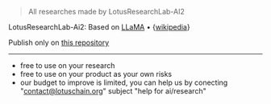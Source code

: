 > All researches made by LotusResearchLab-AI2

LotusResearchLab-Ai2: Based on [LLaMA](https://arxiv.org/abs/2302.13971) • {[wikipedia](https://en.wikipedia.org/wiki/LLaMA)}

Publish only on [this repository](https://github.com/blue-lotus-lab/LibExtentions/tree/main/Research)

---

- free to use on your research
- free to use on your product as your own risks
- our budget to improve is limited, you can help us by conecting "contact@lotuschain.org" subject "help for ai/research"
